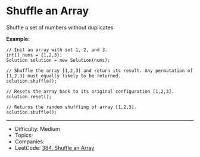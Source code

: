 # Shuffle an Array

Shuffle a set of numbers without duplicates.

**Example:**
```
// Init an array with set 1, 2, and 3.
int[] nums = {1,2,3};
Solution solution = new Solution(nums);

// Shuffle the array [1,2,3] and return its result. Any permutation of [1,2,3] must equally likely to be returned.
solution.shuffle();

// Resets the array back to its original configuration [1,2,3].
solution.reset();

// Returns the random shuffling of array [1,2,3].
solution.shuffle();
```
---

* Difficulty: Medium
* Topics: 
* Companies: 
* LeetCode: [384. Shuffle an Array](https://leetcode.com/problems/shuffle-an-array/description/)
